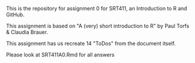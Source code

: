 This is the repository for assignment 0 for SRT411, an Introduction to R and GitHub.

This assignment is based on "A (very) short introduction to R" by Paul Torfs & Claudia Brauer.

This assignment has us recreate 14 "ToDos" from the document itself.

Please look at SRT411A0.Rmd for all answers
